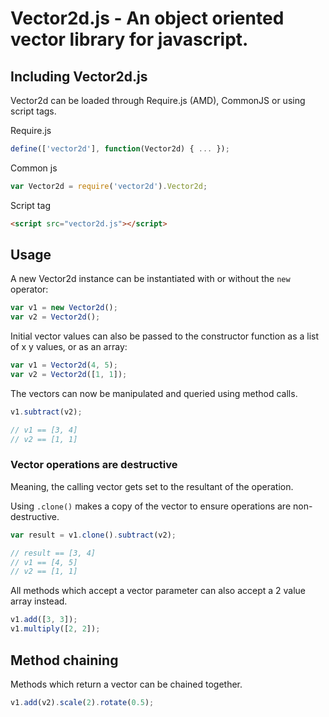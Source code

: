 # Vector2d.js - An object oriented vector library for javascript.


## Including Vector2d.js

Vector2d can be loaded through Require.js (AMD), CommonJS or using script tags.

Require.js

````javascript
define(['vector2d'], function(Vector2d) { ... });
````

Common js

````javascript
var Vector2d = require('vector2d').Vector2d;
````

Script tag

````html
<script src="vector2d.js"></script>
````


## Usage

A new Vector2d instance can be instantiated with or without the `new` operator:

````javascript
var v1 = new Vector2d();
var v2 = Vector2d();
````

Initial vector values can also be passed to the constructor function as a list of x y values, or as an array:

````javascript
var v1 = Vector2d(4, 5);
var v2 = Vector2d([1, 1]);
````

The vectors can now be manipulated and queried using method calls.

````javascript
v1.subtract(v2);

// v1 == [3, 4]
// v2 == [1, 1]
````

### Vector operations are destructive

Meaning, the calling vector gets set to the resultant of the operation.

Using `.clone()` makes a copy of the vector to ensure operations are non-destructive.

````javascript
var result = v1.clone().subtract(v2);

// result == [3, 4]
// v1 == [4, 5]
// v2 == [1, 1]
````

All methods which accept a vector parameter can also accept a 2 value array instead.

````javascript
v1.add([3, 3]);
v1.multiply([2, 2]);
````

## Method chaining

Methods which return a vector can be chained together.

````javascript
v1.add(v2).scale(2).rotate(0.5);
````
